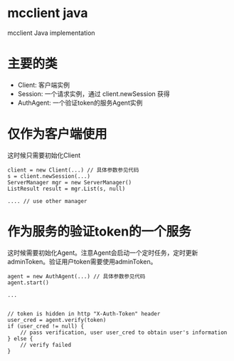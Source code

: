 mcclient java
=========================================

mcclient Java implementation

主要的类
======================================

* Client: 客户端实例
* Session: 一个请求实例，通过 client.newSession 获得
* AuthAgent: 一个验证token的服务Agent实例



仅作为客户端使用
========================================

这时候只需要初始化Client

    client = new Client(...) // 具体参数参见代码
    s = client.newSession(...)
    ServerManager mgr = new ServerManager()
    ListResult result = mgr.List(s, null)

    .... // use other manager



作为服务的验证token的一个服务
=========================================

这时候需要初始化Agent。注意Agent会启动一个定时任务，定时更新adminToken。验证用户token需要使用adminToken。


    agent = new AuthAgent(...) // 具体参数参见代码
    agent.start()

    ...


    // token is hidden in http "X-Auth-Token" header
    user_cred = agent.verify(token)
    if (user_cred != null) {
        // pass verification, user user_cred to obtain user's information
    } else {
        // verify failed
    }
